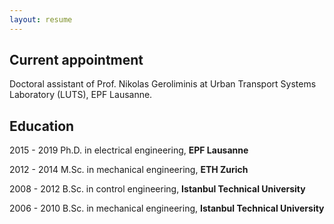 ```yaml
---
layout: resume
---
```


## Current appointment

Doctoral assistant of Prof. Nikolas Geroliminis at Urban Transport Systems Laboratory (LUTS), EPF Lausanne.

## Education

2015 - 2019 Ph.D. in electrical engineering, __EPF Lausanne__

2012 - 2014 M.Sc. in mechanical engineering, __ETH Zurich__

2008 - 2012 B.Sc. in control engineering, __Istanbul Technical University__

2006 - 2010 B.Sc. in mechanical engineering, __Istanbul Technical University__
